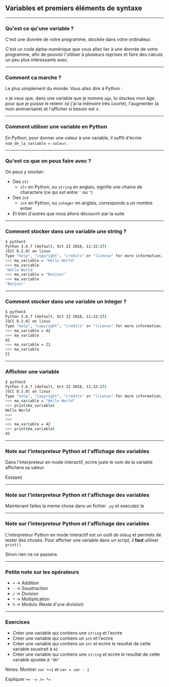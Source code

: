 ## Variables et premiers éléments de syntaxe

---

### Qu'est ce qu'une variable ?

C'est une donnée de votre programme, stockée dans votre ordinateur.

C'est un code alpha-numérique que vous allez lier à une donnée de votre programme,
afin de pouvoir l'utiliser à plusieurs reprises et faire des calculs un peu plus intéressants avec.

---

### Comment ca marche ?

Le plus simplement du monde. Vous allez dire à Python :

« je veux que, dans une variable que je nomme `age`, tu stockes mon âge, pour que je puisse le retenir (si j'ai la mémoire très courte), l'augmenter (à mon anniversaire) et l'afficher si besoin est ».

---

### Comment utiliser une variable en Python

En Python, pour donner une valeur à une variable, il suffit d'écrire `nom_de_la_variable = valeur`.

---

### Qu'est ce que on peux faire avec ?

On peux y stocker:

- Des `str`
    - `str` en Python, ou `string` en anglais, signifie une chaine de charactere (ce qui est entre `'` ou `"`)
- Des `int`
    - `int` en Python, ou `integer` en anglais, corresponds a un nombre entier
- Et bien d'autres que nous allons découvrir par la suite

---

### Comment stocker dans une variable une string ?

```bash
$ python3 
Python 3.6.7 (default, Oct 22 2018, 11:32:17) 
[GCC 8.2.0] on linux
Type "help", "copyright", "credits" or "license" for more information.
>>> ma_variable = "Hello World"
>>> ma_variable
'Hello World'
>>> ma_variable = "Bonjour"
>>> ma_variable
'Bonjour'
```

---

### Comment stocker dans une variable un integer ?

```bash
$ python3 
Python 3.6.7 (default, Oct 22 2018, 11:32:17) 
[GCC 8.2.0] on linux
Type "help", "copyright", "credits" or "license" for more information.
>>> ma_variable = 42
>>> ma_variable
42
>>> ma_variable = 21
>>> ma_variable
21

```

---

### Affichier une variable

```bash
$ python3 
Python 3.6.7 (default, Oct 22 2018, 11:32:17) 
[GCC 8.2.0] on linux
Type "help", "copyright", "credits" or "license" for more information.
>>> ma_variable = "Hello World"
>>> print(ma_variable)
Hello World
>>>
>>>
>>> ma_variable = 42
>>> print(ma_variable)
42
```

---

### Note sur l'interpreteur Python et l'affichage des variables

Dans l'interpreteur en mode interactif, ecrire juste le nom de la variable affichera sa valeur.

Essayez

---

### Note sur l'interpreteur Python et l'affichage des variables

Maintenant faites la meme chose dans un fichier `.py` et executez le

---

### Note sur l'interpreteur Python et l'affichage des variables

L'interpreteur Python en mode interactif est un outil de `débug` et permets de tester des choses.
Pour afficher une variable dans un script, il **faut** utiliser `print()`

Sinon rien ne ce passera. 

---

### Petite note sur les opérateurs

- `+` -> Addition
- `-` -> Soustraction
- `/` -> Division
- `*` -> Multiplication
- `%` -> Modulo (Reste d'une division)


---

### Exercices

- Créer une variable qui contiens une `string` et l'ecrire
- Créer une variable qui contiens un `int` et l'ecrire
- Créer une variable qui contiens un `int` et ecrire le resultat de cette variable soustrait à `42`
- Créer une variable qui contiens une `string` et ecrire le resultat de cette variable ajoutée à `"OK"`

Notes:
Montrer `var +=1` et `var = var - 1`

Expliquer `+= -= /= *=`